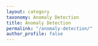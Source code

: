 ```yaml
---
layout: category
taxonomy: Anomaly Detection
title: Anomaly Detection
permalink: "/anomaly-detection/"
author_profile: false
---
```

